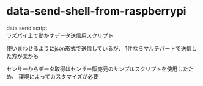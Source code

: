 # data-send-shell-from-raspberrypi

data send script  
ラズパイ上で動かすデータ送信用スクリプト

使いまわせるようにjson形式で送信しているが、
1件ならマルチパートで送信した方が楽かも

センサーからデータ取得はセンサー販売元のサンプルスクリプトを使用したため、
環境によってカスタマイズが必要
